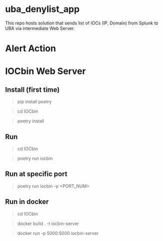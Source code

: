 # uba_denylist_app
This repo hosts solution that sends list of IOCs (IP, Domain) from Splunk to UBA via intermediate Web Server. 

# Alert Action


# IOCbin Web Server

## Install (first time)

> pip install poetry

> cd IOCbin

> poetry install

## Run

> cd IOCbin

> poetry run iocbin

## Run at specific port

> poetry run iocbin -p <PORT_NUM>


## Run in docker

> cd IOCbin

> docker build . -t iocbin-server

> docker run -p 5000:5000 iocbin-server


